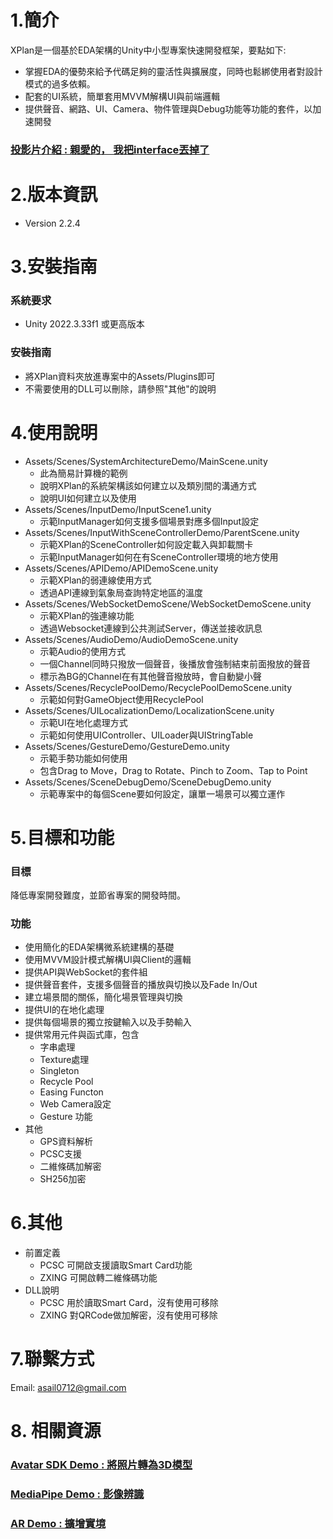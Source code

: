 # 1.簡介
XPlan是一個基於EDA架構的Unity中小型專案快速開發框架，要點如下:
- 掌握EDA的優勢來給予代碼足夠的靈活性與擴展度，同時也鬆綁使用者對設計模式的過多依賴。
- 配套的UI系統，簡單套用MVVM解構UI與前端邏輯
- 提供聲音、網路、UI、Camera、物件管理與Debug功能等功能的套件，以加速開發
  
### [投影片介紹 : 親愛的， 我把interface丟掉了](https://docs.google.com/presentation/d/19OwJzuN3nLxXHewKaFCApZNY4GO7cCcZtz5_IMY643A/edit#slide=id.g3125b255978_2_10)
# 2.版本資訊
- Version 2.2.4
# 3.安裝指南
### 系統要求
- Unity 2022.3.33f1 或更高版本
### 安裝指南
- 將XPlan資料夾放進專案中的Assets/Plugins即可
- 不需要使用的DLL可以刪除，請參照"其他"的說明
  
# 4.使用說明
- Assets/Scenes/SystemArchitectureDemo/MainScene.unity
  - 此為簡易計算機的範例
  - 說明XPlan的系統架構該如何建立以及類別間的溝通方式
  - 說明UI如何建立以及使用
- Assets/Scenes/InputDemo/InputScene1.unity
  - 示範InputManager如何支援多個場景對應多個Input設定 
- Assets/Scenes/InputWithSceneControllerDemo/ParentScene.unity
  - 示範XPlan的SceneController如何設定載入與卸載關卡
  - 示範InputManager如何在有SceneController環境的地方使用
- Assets/Scenes/APIDemo/APIDemoScene.unity
  - 示範XPlan的弱連線使用方式
  - 透過API連線到氣象局查詢特定地區的溫度
- Assets/Scenes/WebSocketDemoScene/WebSocketDemoScene.unity
  - 示範XPlan的強連線功能
  - 透過Websocket連線到公共測試Server，傳送並接收訊息
- Assets/Scenes/AudioDemo/AudioDemoScene.unity
  - 示範Audio的使用方式
  - 一個Channel同時只撥放一個聲音，後播放會強制結束前面撥放的聲音
  - 標示為BG的Channel在有其他聲音撥放時，會自動變小聲
- Assets/Scenes/RecyclePoolDemo/RecyclePoolDemoScene.unity
  - 示範如何對GameObject使用RecyclePool
- Assets/Scenes/UILocalizationDemo/LocalizationScene.unity
  - 示範UI在地化處理方式
  - 示範如何使用UIController、UILoader與UIStringTable
- Assets/Scenes/GestureDemo/GestureDemo.unity
  - 示範手勢功能如何使用
  - 包含Drag to Move，Drag to Rotate、Pinch to Zoom、Tap to Point
- Assets/Scenes/SceneDebugDemo/SceneDebugDemo.unity
  - 示範專案中的每個Scene要如何設定，讓單一場景可以獨立運作
 
# 5.目標和功能
### 目標
降低專案開發難度，並節省專案的開發時間。
### 功能
- 使用簡化的EDA架構微系統建構的基礎
- 使用MVVM設計模式解構UI與Client的邏輯
- 提供API與WebSocket的套件組
- 提供聲音套件，支援多個聲音的播放與切換以及Fade In/Out
- 建立場景間的關係，簡化場景管理與切換
- 提供UI的在地化處理
- 提供每個場景的獨立按鍵輸入以及手勢輸入
- 提供常用元件與函式庫，包含
  - 字串處理
  - Texture處理
  - Singleton
  - Recycle Pool
  - Easing Functon
  - Web Camera設定
  - Gesture 功能
- 其他 
  - GPS資料解析
  - PCSC支援
  - 二維條碼加解密
  - SH256加密
# 6.其他
- 前置定義
  - PCSC 可開啟支援讀取Smart Card功能
  - ZXING 可開啟轉二維條碼功能
- DLL說明
  - PCSC  用於讀取Smart Card，沒有使用可移除
  - ZXING 對QRCode做加解密，沒有使用可移除

# 7.聯繫方式
Email: asail0712@gmail.com

# 8. 相關資源
### [Avatar SDK Demo : 將照片轉為3D模型](https://github.com/asail0712/AvatarSDKDemo)
### [MediaPipe Demo : 影像辨識](https://github.com/asail0712/XPlan_MediaPipeDemo)
### [AR Demo : 擴增實境](https://github.com/asail0712/XPlan_AR)
